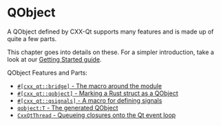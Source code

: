 <!--
SPDX-FileCopyrightText: 2021 Klarälvdalens Datakonsult AB, a KDAB Group company <info@kdab.com>
SPDX-FileContributor: Andrew Hayzen <andrew.hayzen@kdab.com>

SPDX-License-Identifier: MIT OR Apache-2.0
-->

# QObject

A QObject defined by CXX-Qt supports many features and is made up of quite a few parts.

This chapter goes into details on these.
For a simpler introduction, take a look at our [Getting Started guide](../getting-started/index.md).

QObject Features and Parts:
  * [`#[cxx_qt::bridge]` - The macro around the module](./bridge-macro.md)
  * [`#[cxx_qt::qobject]` - Marking a Rust struct as a QObject](./qobject_struct.md)
  * [`#[cxx_qt::qsignals]` - A macro for defining signals](./signals.md)
  * [`qobject:T` - The generated QObject](./generated-qobject.md)
  * [`CxxQtThread` - Queueing closures onto the Qt event loop](./cxxqtthread.md)


